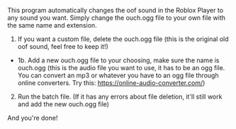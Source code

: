 This program automatically changes the oof sound in the Roblox Player to any sound you want. Simply change the ouch.ogg file to your own file with the same name and extension.

1. If you want a custom file, delete the ouch.ogg file (this is the original old oof sound, feel free to keep it!)
- 1b. Add a new ouch.ogg file to your choosing, make sure the name is ouch.ogg (this is the audio file you want to use, it has to be an ogg file. You can convert an mp3 or whatever you have to an ogg file through online converters. Try this: https://online-audio-converter.com/)
2. Run the batch file.
(If it has any errors about file deletion, it'll still work and add the new ouch.ogg file)

And you're done!
